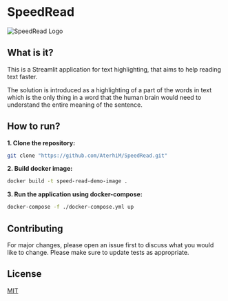 # SpeedRead

![SpeedRead Logo](https://github.com/AterhiM/TextPointer/blob/dev/app/pictures/speedread.jpg)

## What is it?

This is a Streamlit application for text highlighting, that aims to help reading text faster.

The solution is introduced as a highlighting of a part of the words in text which is the only thing in a word that the human brain would need to understand the entire meaning of the sentence.


## How to run?

**1. Clone the repository:**

```bash
git clone "https://github.com/AterhiM/SpeedRead.git"
```

**2. Build docker image:**

```bash
docker build -t speed-read-demo-image .
```

**3. Run the application using docker-compose:**

```bash
docker-compose -f ./docker-compose.yml up
```

## Contributing

For major changes, please open an issue first to discuss what you would like to change. 
Please make sure to update tests as appropriate.

## License

[MIT](https://choosealicense.com/licenses/mit/)
